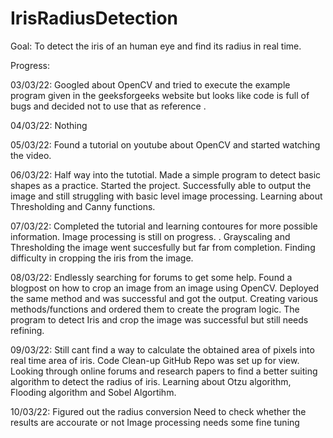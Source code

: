 # IrisRadiusDetection

Goal: To detect the iris of an human eye and find its radius in real time.

Progress:  

03/03/22: Googled about OpenCV and tried to execute the example program given in the geeksforgeeks website but looks like code is full of bugs and decided not to use that as reference .

04/03/22: Nothing

05/03/22: Found a tutorial on youtube about OpenCV and started watching the video.

06/03/22: Half way into the tutotial. 
          Made a simple program to detect basic shapes as a practice. 
          Started the project. 
          Successfully able to output the image and still struggling with basic level image processing.
          Learning about Thresholding and Canny functions.

07/03/22: Completed the tutorial and learning contoures for more possible information.
          Image processing is still on progress. .
          Grayscaling and Thresholding the image went succesfully but far from completion.
          Finding difficulty in cropping the iris from the image.
    
08/03/22: Endlessly searching for forums to get some help.
          Found a blogpost on how to crop an image from an image using OpenCV.
          Deployed the same method and was successful and got the output.
          Creating various methods/functions and ordered them to create the program logic.
          The program to detect Iris and crop the image was successful but still needs refining.

09/03/22: Still cant find a way to calculate the obtained area of pixels into real time area of iris.
          Code Clean-up
          GitHub Repo was set up for view.
          Looking through online forums and research papers to find a better suiting algorithm to detect the radius of iris.
          Learning about Otzu algorithm, Flooding algorithm and Sobel Algortihm.
         
10/03/22: Figured out the radius conversion
          Need to check whether the results are accourate or not
          Image processing needs some fine tuning
          
